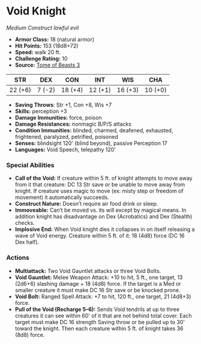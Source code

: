 # Void Knight

*Medium* *Construct* *lawful evil*

- **Armor Class:** 18 (natural armor)
- **Hit Points:** 153 (18d8+72)
- **Speed:** walk 20 ft.
- **Challenge Rating:** 10
- **Source:** [Tome of Beasts 3](https://koboldpress.com/kpstore/product/tome-of-beasts-2-for-5th-edition/)

| STR | DEX | CON | INT | WIS | CHA |
| --- | --- | --- | --- | --- | --- |
| 22 (+6) | 7 (-2) | 18 (+4) | 12 (+1) | 16 (+3) | 10 (+0) |

- **Saving Throws**: Str +1, Con +8, Wis +7
- **Skills:** perception +3
- **Damage Immunities:** force, poison
- **Damage Resistances:** nonmagic B/P/S attacks
- **Condition Immunities:** blinded, charmed, deafened, exhausted, frightened, paralyzed, petrified, poisoned
- **Senses:** blindsight 120' (blind beyond), passive Perception 17
- **Languages:** Void Speech, telepathy 120'
### Special Abilities
- **Call of the Void:** If creature within 5 ft. of knight attempts to move away from it that creature: DC 13 Str save or be unable to move away from knight. If creature uses magic to move (ex: misty step or freedom of movement) it automatically succeeds.
- **Construct Nature:** Doesn’t require air food drink or sleep.
- **Immoveable:** Can’t be moved vs. its will except by magical means. In addition knight has disadvantage on Dex (Acrobatics) and Dex (Stealth) checks.
- **Implosive End:** When Void knight dies it collapses in on itself releasing a wave of Void energy. Creature within 5 ft. of it: 18 (4d8) force (DC 16 Dex half).
### Actions
- **Multiattack:** Two Void Gauntlet attacks or three Void Bolts.
- **Void Gauntlet:** Melee Weapon Attack: +10 to hit, 5 ft., one target, 13 (2d6+6) slashing damage + 18 (4d8) force. If the target is a Med or smaller creature it must make DC 16 Str save or be knocked prone. 
- **Void Bolt:** Ranged Spell Attack: +7 to hit, 120 ft., one target, 21 (4d8+3) force.
- **Pull of the Void (Recharge 5–6):** Sends Void tendrils at up to three creatures it can see within 60' of it that are not behind total cover. Each target must make DC 16 strength Saving throw or be pulled up to 30' toward the knight. Then each creature within 5 ft. of knight takes 36 (8d8) force.
